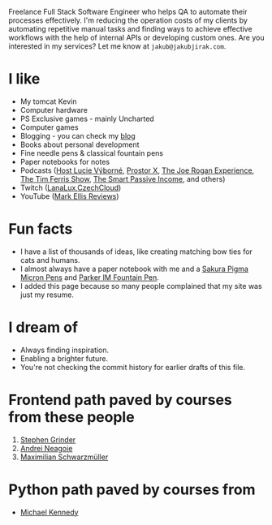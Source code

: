 Freelance Full Stack Software Engineer who helps QA to automate their processes effectively. I'm reducing the operation costs of my clients by automating repetitive manual tasks and finding ways to achieve effective workflows with the help of internal APIs or developing custom ones. Are you interested in my services? Let me know at `jakub@jakubjirak.com`.

# I like

- My tomcat Kevin
- Computer hardware
- PS Exclusive games - mainly Uncharted
- Computer games
- Blogging - you can check my [blog](https://skilledthree.medium.com)
- Books about personal development 
- Fine needle pens & classical fountain pens
- Paper notebooks for notes
- Podcasts ([Host Lucie Výborné](https://radiozurnal.rozhlas.cz/host-lucie-vyborne-5997483), [Prostor X](https://www.reflex.cz/kategorie/7220/prostor-x), [The Joe Rogan Experience](https://open.spotify.com/show/4rOoJ6Egrf8K2IrywzwOMk), [The Tim Ferris Show](https://tim.blog/podcast/), [The Smart Passive Income](https://www.smartpassiveincome.com/shows/spi/), and others)
- Twitch ([LanaLux](https://www.twitch.tv/lana_lux),[CzechCloud](https://www.twitch.tv/czechcloud))
- YouTube ([Mark Ellis Reviews](https://www.youtube.com/channel/UCwwuSBYcErVlOpveYubHv4g))

# Fun facts

- I have a list of thousands of ideas, like creating matching bow ties for cats and humans.
- I almost always have a paper notebook with me and a [Sakura Pigma Micron Pens](https://amzn.to/3jgQiIs) and [Parker IM Fountain Pen](https://amzn.to/3Je7jh1).
- I added this page because so many people complained that my site was just my resume.

# I dream of

- Always finding inspiration.
- Enabling a brighter future.
- You're not checking the commit history for earlier drafts of this file.

# Frontend path paved by courses from these people

1. [Stephen Grinder](https://www.udemy.com/user/sgslo/)
2. [Andrei Neagoie](https://www.udemy.com/user/andrei-neagoie/)
3. [Maximilian Schwarzmüller](https://www.udemy.com/user/maximilian-schwarzmuller/)

# Python path paved by courses from
- [Michael Kennedy](https://talkpython.fm/)
